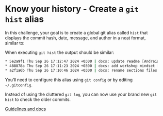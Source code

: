# Know your history - Create a `git hist` alias

In this challenge, your goal is to create a global git alias called `hist` that displays the commit hash, date, message, and author in a neat format, similar to:

When executing `git hist` the output should be similar:

```bash
* 5e2a9f1 Thu Sep 26 17:12:47 2024 +0300 | docs: update readme [Andreia Ocănoaia]
* 488878a Thu Sep 26 17:11:23 2024 +0300 | docs: add workshop mindset [Andreia Ocănoaia]
* a2f1a6b Thu Sep 26 17:10:46 2024 +0300 | docs: rename sections files [Andreia Ocănoaia]
```

You’ll need to configure this alias using  `git config` or by editing `~/.gitconfig`.

Instead of using the cluttered `git log`, you can now use your brand new `git hist` to check the older commits.

[Guidelines and docs](../section/02-make-yourself-at-home.md)
